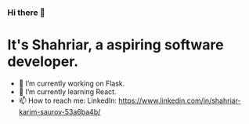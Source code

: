 ### Hi there 👋
# It's Shahriar, a aspiring software developer.
- 🔭 I’m currently working on Flask.
- 🌱 I’m currently learning React.
- 📫 How to reach me: LinkedIn: https://www.linkedin.com/in/shahriar-karim-saurov-53a6ba4b/

<!--
**ShahSau/ShahSau** is a ✨ _special_ ✨ repository because its `README.md` (this file) appears on your GitHub profile.

Here are some ideas to get you started:

- 🔭 I’m currently working on ...
- 🌱 I’m currently learning ...
- 👯 I’m looking to collaborate on ...
- 🤔 I’m looking for help with ...
- 💬 Ask me about ...
- 📫 How to reach me: ...
- 😄 Pronouns: ...
- ⚡ Fun fact: ...
-->
